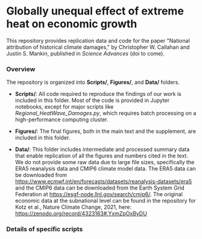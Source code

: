 # Globally unequal effect of extreme heat on economic growth

This repository provides replication data and code for the paper "National attribution of historical climate damages," by Christopher W. Callahan and Justin S. Mankin, published in _Science Advances_ (doi to come).

### Overview

The repository is organized into **Scripts/**, **Figures/**, and **Data/** folders.

- **Scripts/**: All code required to reproduce the findings of our work is included in this folder. Most of the code is provided in Jupyter notebooks, except for major scripts like *Regional\_HeatWave\_Damages.py*, which requires batch processing on a high-performance computing cluster.

- **Figures/**: The final figures, both in the main text and the supplement, are included in this folder.

- **Data/**: This folder includes intermediate and processed summary data that enable replication of all the figures and numbers cited in the text. We do not provide some raw data due to large file sizes, specifically the ERA5 reanalysis data and CMIP6 climate model data. The ERA5 data can be downloaded from https://www.ecmwf.int/en/forecasts/datasets/reanalysis-datasets/era5 and the CMIP6 data can be downloaded from the Earth System Grid Federation at https://esgf-node.llnl.gov/search/cmip6/. The original economic data at the subnational level can be found in the repository for Kotz et al., Nature Climate Change, 2021, here: https://zenodo.org/record/4323163#.YxmZpOxByDU

### Details of specific scripts
